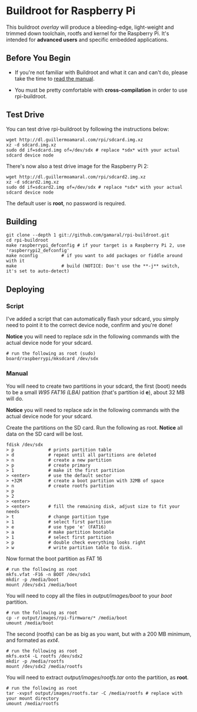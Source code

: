 Buildroot for Raspberry Pi
==========================

This buildroot *overlay* will produce a bleeding-edge, light-weight and trimmed
down toolchain, rootfs and kernel for the Raspberry Pi. It's intended for
**advanced users** and specific embedded applications.

Before You Begin
----------------

- If you're not familiar with Buildroot and what it can and can't do, please
  take the time to [read the manual](http://buildroot.org/downloads/manual/manual.html).

- You must be pretty comfortable with **cross-compilation** in order to use
  rpi-buildroot.

Test Drive
----------

You can test drive rpi-buildroot by following the instructions below:

	wget http://dl.guillermoamaral.com/rpi/sdcard.img.xz
	xz -d sdcard.img.xz
	sudo dd if=sdcard.img of=/dev/sdx # replace *sdx* with your actual sdcard device node

There's now also a test drive image for the Raspberry Pi 2:

	wget http://dl.guillermoamaral.com/rpi/sdcard2.img.xz
	xz -d sdcard2.img.xz
	sudo dd if=sdcard2.img of=/dev/sdx # replace *sdx* with your actual sdcard device node

The default user is **root**, no password is required.

Building
--------

	git clone --depth 1 git://github.com/gamaral/rpi-buildroot.git
	cd rpi-buildroot
	make raspberrypi_defconfig # if your target is a Raspberry Pi 2, use 'raspberrypi2_defconfig'
	make nconfig         # if you want to add packages or fiddle around with it
	make                 # build (NOTICE: Don't use the **-j** switch, it's set to auto-detect)

Deploying
---------

### Script

I've added a script that can automatically flash your sdcard, you simply need
to point it to the correct device node, confirm and you're done!

**Notice** you will need to replace *sdx* in the following commands with the
actual device node for your sdcard.

    # run the following as root (sudo)
    board/raspberrypi/mksdcard /dev/sdx

### Manual

You will need to create two partitions in your sdcard, the first (boot) needs
to be a small *W95 FAT16 (LBA)* patition (that's partition id **e**), about 32
MB will do.

**Notice** you will need to replace *sdx* in the following commands with the
actual device node for your sdcard.

Create the partitions on the SD card. Run the following as root.
**Notice** all data on the SD card will be lost.

	fdisk /dev/sdx
	> p             # prints partition table
	> d             # repeat until all partitions are deleted
	> n             # create a new partition
	> p             # create primary
	> 1             # make it the first partition
	> <enter>       # use the default sector
	> +32M          # create a boot partition with 32MB of space
	> n             # create rootfs partition
	> p
	> 2
	> <enter>
	> <enter>       # fill the remaining disk, adjust size to fit your needs
	> t             # change partition type
	> 1             # select first partition
	> e             # use type 'e' (FAT16)
	> a             # make partition bootable
	> 1             # select first partition
	> p             # double check everything looks right
	> w             # write partition table to disk.

Now format the boot partition as FAT 16

	# run the following as root
	mkfs.vfat -F16 -n BOOT /dev/sdx1
	mkdir -p /media/boot
	mount /dev/sdx1 /media/boot

You will need to copy all the files in *output/images/boot* to your *boot*
partition.

	# run the following as root
	cp -r output/images/rpi-firmware/* /media/boot
	umount /media/boot

The second (rootfs) can be as big as you want, but with a 200 MB minimum,
and formated as *ext4*.

	# run the following as root
	mkfs.ext4 -L rootfs /dev/sdx2
	mkdir -p /media/rootfs
	mount /dev/sdx2 /media/rootfs

You will need to extract *output/images/rootfs.tar* onto the partition, as **root**.

	# run the following as root
	tar -xvpsf output/images/rootfs.tar -C /media/rootfs # replace with your mount directory
	umount /media/rootfs

